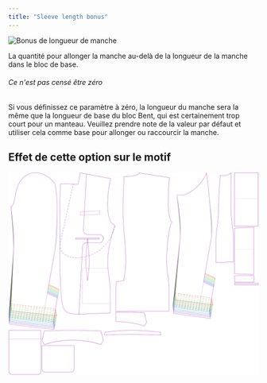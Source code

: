 ```yaml
---
title: "Sleeve length bonus"
---
```


![Bonus de longueur de manche](sleevelengthbonus.svg)

La quantité pour allonger la manche au-delà de la longueur de la manche dans le bloc de base.

<Note>

###### Ce n'est pas censé être zéro

Si vous définissez ce paramètre à zéro, la longueur du manche sera la même que la longueur de base du bloc Bent,
qui est certainement trop court pour un manteau.
Veuillez prendre note de la valeur par défaut et utiliser cela comme base pour allonger ou raccourcir la manche.

</Note>

## Effet de cette option sur le motif

![Cette image montre l'effet de cette option en superposant plusieurs variantes qui ont une valeur différente pour cette option](jaeger_sleevelengthbonus_sample.svg "Effect of this option on the pattern")
